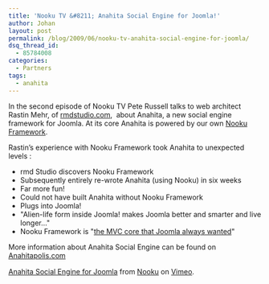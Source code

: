 ```yaml
---
title: 'Nooku TV &#8211; Anahita Social Engine for Joomla!'
author: Johan
layout: post
permalink: /blog/2009/06/nooku-tv-anahita-social-engine-for-joomla/
dsq_thread_id:
  - 85784008
categories:
  - Partners
tags:
  - anahita
---
```

In the second episode of Nooku TV Pete Russell talks to web architect Rastin Mehr, of <a href="http://rmdstudio.com,/" target="_blank" rel="nofollow">rmdstudio.com,</a>&nbsp; about Anahita, a new social engine framework for Joomla. At its core Anahita is powered by our own [Nooku Framework][1].

Rastin&#8217;s experience with Nooku Framework took Anahita to unexpected levels :

*   rmd Studio discovers Nooku Framework
*   Subsequently entirely re-wrote Anahita (using Nooku) in six weeks
*   Far more fun!
*   Could not have built Anahita without Nooku Framework
*   Plugs into Joomla!
*   "Alien-life form inside Joomla! makes Joomla better and smarter and live longer&#8230;"
*   Nooku Framework is "[the MVC core that Joomla always wanted][2]"<a href="http://www.anahitapolis.com/" target="_blank" rel="nofollow"> <br /> </a>

More information about Anahita Social Engine can be found on [Anahitapolis.com][3]

<!--more-->

<div style="text-align: center">
</div>

<p style="margin-top: 15px">
  <a href="http://vimeo.com/5091589">Anahita Social Engine for Joomla</a> from <a href="http://vimeo.com/nooku">Nooku</a> on <a href="http://vimeo.com">Vimeo</a>.
</p>

 [1]: framework ""
 [2]: http://blog.rmdstudio.com/2009/05/23/nooku-framework-is-joomlas-missing-mvc-core/ ""
 [3]: http://www.anahitapolis.com ""